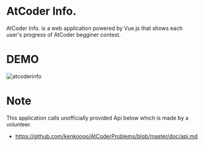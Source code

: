 # AtCoder Info.

AtCoder Info. is a web application powered by Vue.js that shows each user's progress of AtCoder begginer contest.


# DEMO

![atcoderinfo](https://user-images.githubusercontent.com/44371084/88398296-29831600-ce00-11ea-9379-0704b3f8bcd5.gif)


# Note

This application calls unofficially provided Api below which is made by a volunteer. 
* https://github.com/kenkoooo/AtCoderProblems/blob/master/doc/api.md

